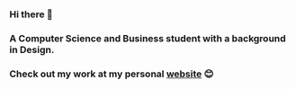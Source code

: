 ### Hi there 👋

### A Computer Science and Business student with a background in Design.
### Check out my work at my personal [website](https://justinzhang.ca/) 😊
